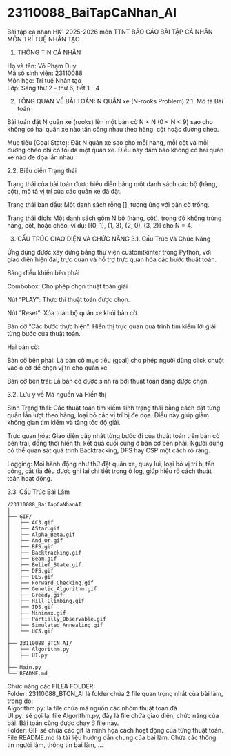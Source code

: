 # 23110088_BaiTapCaNhan_AI
Bài tập cá nhân HK1 2025-2026 môn TTNT
BÁO CÁO BÀI TẬP CÁ NHÂN MÔN TRÍ TUỆ NHÂN TẠO 
1. THÔNG TIN CÁ NHÂN

Họ và tên: Võ Phạm Duy  
Mã số sinh viên: 23110088  
Môn học: Trí tuệ Nhân tạo  
Lớp: Sáng thứ 2 - thứ 6, tiết 1 - 4  

2. TỔNG QUAN VỀ BÀI TOÁN: N QUÂN xe (N-rooks Problem)
2.1. Mô tả Bài toán

Bài toán đặt N quân xe (rooks) lên một bàn cờ N × N (0 < N < 9) sao cho không có hai quân xe nào tấn công nhau theo hàng, cột hoặc đường chéo.

Mục tiêu (Goal State):
Đặt N quân xe sao cho mỗi hàng, mỗi cột và mỗi đường chéo chỉ có tối đa một quân xe. Điều này đảm bảo không có hai quân xe nào đe dọa lẫn nhau.

2.2. Biểu diễn Trạng thái

Trạng thái của bài toán được biểu diễn bằng một danh sách các bộ (hàng, cột), mô tả vị trí của các quân xe đã đặt.

Trạng thái ban đầu: Một danh sách rỗng [], tương ứng với bàn cờ trống.

Trạng thái đích: Một danh sách gồm N bộ (hàng, cột), trong đó không trùng hàng, cột, hoặc chéo, ví dụ: [(0, 1), (1, 3), (2, 0), (3, 2)] cho N = 4.

3. CẤU TRÚC GIAO DIỆN VÀ CHỨC NĂNG
3.1. Cấu Trúc Và Chức Năng

Ứng dụng được xây dựng bằng thư viện customtkinter trong Python, với giao diện hiện đại, trực quan và hỗ trợ trực quan hóa các bước thuật toán.


Bảng điều khiển bên phải

Combobox: Cho phép chọn thuật toán giải 

Nút “PLAY”: Thực thi thuật toán được chọn.

Nút “Reset”: Xóa toàn bộ quân xe khỏi bàn cờ.

Bàn cờ “Các bước thực hiện”: Hiển thị trực quan quá trình tìm kiếm lời giải từng bước của thuật toán.

Hai bàn cờ:

Bàn cờ bên phải: Là bàn cờ mục tiêu (goal) cho phép người dùng click chuột vào ô cờ để chọn vị trí cho quân xe

Bàn cờ bên trái: Là bàn cờ được sinh ra bởi thuật toán đang được chọn

3.2. Lưu ý về Mã nguồn và Hiển thị

Sinh Trạng thái:
Các thuật toán tìm kiếm sinh trạng thái bằng cách đặt từng quân  lần lượt theo hàng, loại bỏ các vị trí bị đe dọa. Điều này giúp giảm không gian tìm kiếm và tăng tốc độ giải.

Trực quan hóa:
Giao diện cập nhật từng bước đi của thuật toán trên bàn cờ bên trái, đồng thời hiển thị kết quả cuối cùng ở bàn cờ bên phải. Người dùng có thể quan sát quá trình Backtracking, DFS hay CSP một cách rõ ràng.

Logging:
Mọi hành động như thử đặt quân xe, quay lui, loại bỏ vị trí bị tấn công, cắt tỉa đều được ghi lại chi tiết trong ô log, giúp hiểu rõ cách thuật toán hoạt động.

3.3. Cấu Trúc Bài Làm
```
/23110088_BaiTapCaNhanAI
│
├── GIF/
│   ├── AC3.gif
│   ├── AStar.gif
│   ├── Alpha_Beta.gif
│   ├── And_Or.gif
│   ├── BFS.gif
│   ├── Backtracking.gif
│   ├── Beam.gif
│   ├── Belief_State.gif
│   ├── DFS.gif
│   ├── DLS.gif
│   ├── Forward_Checking.gif
│   ├── Genetic_Algorithm.gif
│   ├── Greedy.gif
│   ├── Hill_Climbing.gif
│   ├── IDS.gif
│   ├── Minimax.gif
│   ├── Partially_Observable.gif
│   ├── Simulated_Annealing.gif
│   └── UCS.gif
│
├── 23110088_BTCN_AI/
│   ├── Algorithm.py
│   ├── UI.py
│   
├── Main.py
└── README.md
```

Chức năng các FILE& FOLDER:  
Folder: 23110088_BTCN_AI là folder chứa 2 file quan trọng nhất của bài làm, trong đó:  
  Algorithm.py: là file chứa mã nguồn các nhóm thuật toán đã  
  UI.py: sẽ gọi lại file Algorithm.py, đây là file chứa giao diện, chức năng của bài. Bài toán cũng được chạy ở file này.  
Folder: GIF sẽ chứa các gif là minh họa cách hoạt động của từng thuật toán.  
File README.md là tài liệu hướng dẫn chung của bài làm. Chứa các thông tin người làm, thông tin bài làm, ...
